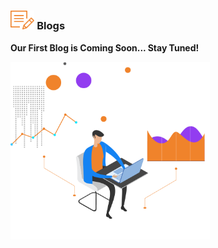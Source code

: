 ### <img src="images/blogs_icon.png" style="zoom:80%;" /> Blogs

**Our First Blog is Coming Soon... Stay Tuned!**

<img src="images/blogs_1.png" style="zoom:67%;" />



